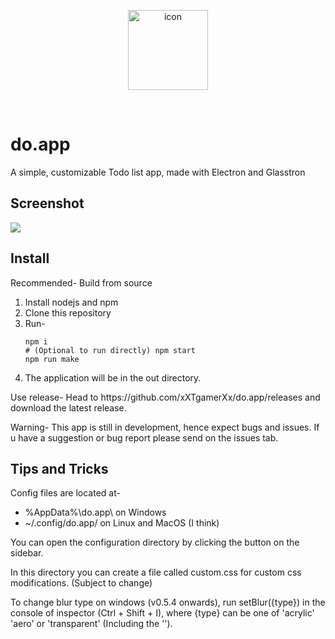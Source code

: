<p align="center">
  <img src="https://raw.githubusercontent.com/xXTgamerXx/do.app/main/src/icon.png" alt="icon" width="128"></img>
</p>
<br>
<h1>do.app</h1>
<p>A simple, customizable Todo list app, made with Electron and Glasstron</p>
<h2>Screenshot</h2>
<img src="https://user-images.githubusercontent.com/72494265/198091708-00de108f-5ff0-4205-8557-2d684e17935b.png"></img>
<br>
<h2>Install</h2>
<p>Recommended- Build from source</p>
<ol>
<li>Install nodejs and npm</li>
<li>Clone this repository</li>
<li>Run-
<pre><code>npm i
# (Optional to run directly) npm start
npm run make
</code></pre></li>
<li>The application will be in the out directory.</li>
</ol>
<p>Use release- Head to https://github.com/xXTgamerXx/do.app/releases and download the latest release.</p>
<p>Warning- This app is still in development, hence expect bugs and issues. If u have a suggestion or bug report please send on the issues tab.</p>
<h2>Tips and Tricks</h2>
<p>Config files are located at-</p>
<ul>
  <li>%AppData%\do.app\ on Windows</li>
  <li>~/.config/do.app/ on Linux and MacOS (I think)</li>
</ul>
<p>You can open the configuration directory by clicking the button on the sidebar.</p>
<p>In this directory you can create a file called custom.css for custom css modifications. (Subject to change)</p>
<p>To change blur type on windows (v0.5.4 onwards), run setBlur({type}) in the console of inspector (Ctrl + Shift + I), where {type} can be one of 'acrylic' 'aero' or 'transparent' (Including the '').</p>
